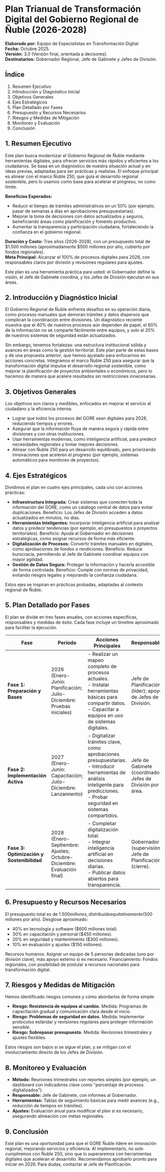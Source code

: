 # Plan Trianual de Transformación Digital del Gobierno Regional de Ñuble (2026-2028)

**Elaborado por:** Equipo de Especialistas en Transformación Digital.  
**Fecha:** Octubre 2025.  
**Versión:** 3.0 (Versión final, orientada a decisores).  
**Destinatarios:** Gobernador Regional, Jefe de Gabinete y Jefes de División.  

## Índice

1. Resumen Ejecutivo  
2. Introducción y Diagnóstico Inicial  
3. Objetivos Generales  
4. Ejes Estratégicos  
5. Plan Detallado por Fases  
6. Presupuesto y Recursos Necesarios  
7. Riesgos y Medidas de Mitigación  
8. Monitoreo y Evaluación  
9. Conclusión  

## 1. Resumen Ejecutivo

Este plan busca modernizar el Gobierno Regional de Ñuble mediante herramientas digitales, para ofrecer servicios más rápidos y eficientes a los ciudadanos. Se basa en un diagnóstico de nuestra situación actual y en ideas previas, adaptadas para ser prácticas y realistas. El enfoque principal es alinear con el marco Ñuble 250, que guía el desarrollo regional sostenible, pero lo usamos como base para acelerar el progreso, no como límite.

**Beneficios Esperados:**  

- Reducir el tiempo de trámites administrativos en un 50% (por ejemplo, pasar de semanas a días en aprobaciones presupuestarias).  
- Mejorar la toma de decisiones con datos actualizados y seguros, beneficiando áreas como planificación y fomento productivo.  
- Aumentar la transparencia y participación ciudadana, fortaleciendo la confianza en el gobierno regional.  

**Duración y Costo:** Tres años (2026-2028), con un presupuesto total de $1.500 millones (aproximadamente $500 millones por año, cubierto por fondos regionales).  
**Meta Principal:** Alcanzar el 100% de procesos digitales para 2028, con responsables claros por división y revisiones regulares para ajustes.

Este plan es una herramienta práctica para usted: el Gobernador define la visión, el Jefe de Gabinete coordina, y los Jefes de División ejecutan en sus áreas.

## 2. Introducción y Diagnóstico Inicial

El Gobierno Regional de Ñuble enfrenta desafíos en su operación diaria, como procesos manuales que demoran trámites y datos dispersos que complican la coordinación entre divisiones. Un diagnóstico reciente muestra que el 40% de nuestros procesos aún dependen de papel, el 60% de la información no se comparte fácilmente entre equipos, y solo el 20% de nuestros sistemas de seguridad están actualizados.

Sin embargo, tenemos fortalezas: una estructura institucional sólida y avances en áreas como la gestión territorial. Este plan parte de estas bases y de una propuesta anterior, que hemos ajustado para enfocarnos en acciones concretas. Integramos el marco Ñuble 250 para asegurar que la transformación digital impulse el desarrollo regional sostenible, como mejorar la planificación de proyectos ambientales o económicos, pero lo hacemos de manera que acelere resultados sin restricciones innecesarias.

## 3. Objetivos Generales

Los objetivos son claros y medibles, enfocados en mejorar el servicio al ciudadano y la eficiencia interna:  

- Lograr que todos los procesos del GORE sean digitales para 2028, reduciendo tiempos y errores.  
- Asegurar que la información fluya de manera segura y rápida entre divisiones y con otras instituciones.  
- Usar herramientas modernas, como inteligencia artificial, para predecir necesidades regionales y tomar mejores decisiones.  
- Alinear con Ñuble 250 para un desarrollo equilibrado, pero priorizando innovaciones que aceleren el progreso (por ejemplo, sistemas automáticos para monitoreo de proyectos).

## 4. Ejes Estratégicos

Dividimos el plan en cuatro ejes principales, cada uno con acciones prácticas:  

- **Infraestructura Integrada:** Crear sistemas que conecten toda la información del GORE, como un catálogo central de datos para evitar duplicaciones. Beneficio: Los Jefes de División acceden a datos actualizados en minutos, no días.  
- **Herramientas Inteligentes:** Incorporar inteligencia artificial para analizar datos y predecir tendencias (por ejemplo, en presupuestos o proyectos territoriales). Beneficio: Ayuda al Gobernador en decisiones estratégicas, como asignar recursos de forma más eficiente.  
- **Digitalización de Procesos:** Convertir trámites manuales en digitales, como aprobaciones de fondos o rendiciones. Beneficio: Reduce burocracia, permitiendo al Jefe de Gabinete coordinar equipos con mayor agilidad.  
- **Gestión de Datos Segura:** Proteger la información y hacerla accesible de forma controlada. Beneficio: Cumple con normas de privacidad, evitando riesgos legales y mejorando la confianza ciudadana.

Estos ejes se inspiran en prácticas probadas, adaptadas al contexto regional de Ñuble.

## 5. Plan Detallado por Fases

El plan se divide en tres fases anuales, con acciones específicas, responsables y medidas de éxito. Cada fase incluye un timeline aproximado para facilitar la ejecución.

| Fase | Período | Acciones Principales | Responsables | Medidas de Éxito |
|------|---------|----------------------|--------------|------------------|
| **Fase 1: Preparación y Bases** | 2026 (Enero-Junio: Planificación; Julio-Diciembre: Pruebas iniciales) | - Realizar un mapeo completo de procesos actuales.<br>- Instalar herramientas básicas para compartir datos.<br>- Capacitar a equipos en uso de sistemas digitales. | Jefe de Planificación (líder); apoyo de Jefes de División. | 50% de procesos mapeados y listos para digitalizar; reducción del 30% en tiempos de trámites piloto. |
| **Fase 2: Implementación Activa** | 2027 (Enero-Junio: Capacitación; Julio-Diciembre: Lanzamiento) | - Digitalizar trámites clave, como aprobaciones presupuestarias.<br>- Introducir herramientas de análisis inteligente para predicciones.<br>- Probar seguridad en sistemas compartidos. | Jefe de Gabinete (coordinador); Jefes de División por área. | 70% del personal capacitado; 40% mejora en eficiencia de procesos (medido por reducción de errores). |
| **Fase 3: Optimización y Sostenibilidad** | 2028 (Enero-Septiembre: Ajustes; Octubre-Diciembre: Evaluación final) | - Completar digitalización total.<br>- Integrar inteligencia artificial en decisiones diarias.<br>- Publicar datos abiertos para transparencia. | Gobernador (supervisión); Jefe de Planificación (cierre). | 100% procesos digitales; 30% aumento en satisfacción ciudadana (medido por encuestas). |

## 6. Presupuesto y Recursos Necesarios

El presupuesto total es de $1.500 millones, distribuido equitativamente ($500 millones por año). Desglose aproximado:  

- 40% en tecnología y software ($600 millones total).  
- 30% en capacitación y personal ($450 millones).  
- 20% en seguridad y mantenimiento ($300 millones).  
- 10% en evaluación y ajustes ($150 millones).  

Recursos humanos: Asignar un equipo de 5 personas dedicadas (uno por división clave), más apoyo externo si es necesario. Financiamiento: Fondos regionales, con posibilidad de postular a recursos nacionales para transformación digital.

## 7. Riesgos y Medidas de Mitigación

Hemos identificado riesgos comunes y cómo abordarlos de forma simple:  

- **Riesgo: Resistencia de equipos al cambio.** Medida: Programas de capacitación gradual y comunicación clara desde el inicio.  
- **Riesgo: Problemas de seguridad en datos.** Medida: Implementar protocolos estándar y revisiones regulares para proteger información sensible.  
- **Riesgo: Sobrepasar presupuesto.** Medida: Revisiones trimestrales y ajustes flexibles.  

Estos riesgos son bajos si se sigue el plan, y se mitigan con el involucramiento directo de los Jefes de División.

## 8. Monitoreo y Evaluación

- **Método:** Reuniones trimestrales con reportes simples (por ejemplo, un dashboard con indicadores clave como "porcentaje de procesos digitalizados").  
- **Responsable:** Jefe de Gabinete, con informes al Gobernador.  
- **Herramientas:** Tablas de seguimiento básicas para medir avances (e.g., reducción de tiempos en trámites).  
- **Ajustes:** Evaluación anual para modificar el plan si es necesario, asegurando alineación con metas regionales.

## 9. Conclusión

Este plan es una oportunidad para que el GORE Ñuble lidere en innovación regional, mejorando servicios y eficiencia. Al implementarlo, no solo cumpliremos con Ñuble 250, sino que lo superaremos con herramientas digitales que aceleran el desarrollo. Recomendamos aprobarlo pronto para iniciar en 2026. Para dudas, contactar al Jefe de Planificación.
